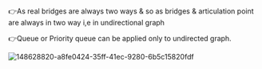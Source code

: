👉As real bridges are always two ways & so as bridges & articulation point are always in two way i,e in undirectional graph

👉Queue or Priority queue can be applied only to undirected graph.

![148628820-a8fe0424-35ff-41ec-9280-6b5c15820fdf](https://user-images.githubusercontent.com/86003701/150728388-6999d308-8fdd-4005-8a70-75f6112d9dea.jpg)
